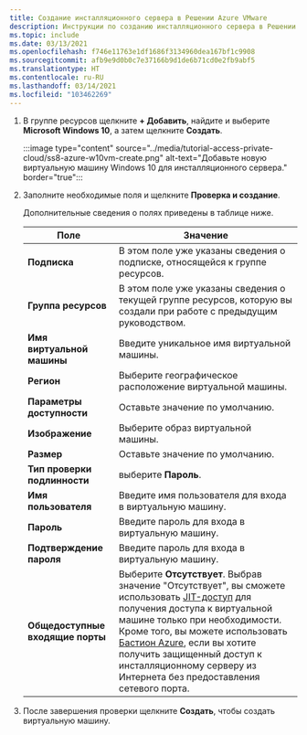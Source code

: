 ```yaml
---
title: Создание инсталляционного сервера в Решении Azure VMware
description: Инструкции по созданию инсталляционного сервера в Решении Azure VMware.
ms.topic: include
ms.date: 03/13/2021
ms.openlocfilehash: f746e11763e1df1686f3134960dea167bf1c9908
ms.sourcegitcommit: afb9e9d0b0c7e37166b9d1de6b71cd0e2fb9abf5
ms.translationtype: HT
ms.contentlocale: ru-RU
ms.lasthandoff: 03/14/2021
ms.locfileid: "103462269"
---
```

<!-- Used in deploy-azure-vmware-solution.md and tutorial-access-private-cloud.md -->

1. В группе ресурсов щелкните **+ Добавить**, найдите и выберите **Microsoft Windows 10**, а затем щелкните **Создать**.

   :::image type="content" source="../media/tutorial-access-private-cloud/ss8-azure-w10vm-create.png" alt-text="Добавьте новую виртуальную машину Windows 10 для инсталляционного сервера." border="true":::

1. Заполните необходимые поля и щелкните **Проверка и создание**. 

   Дополнительные сведения о полях приведены в таблице ниже.

   | Поле | Значение |
   | --- | --- |
   | **Подписка** | В этом поле уже указаны сведения о подписке, относящейся к группе ресурсов. |
   | **Группа ресурсов** | В этом поле уже указаны сведения о текущей группе ресурсов, которую вы создали при работе с предыдущим руководством.  |
   | **Имя виртуальной машины** | Введите уникальное имя виртуальной машины. |
   | **Регион** | Выберите географическое расположение виртуальной машины. |
   | **Параметры доступности** | Оставьте значение по умолчанию. |
   | **Изображение** | Выберите образ виртуальной машины. |
   | **Размер** | Оставьте значение по умолчанию. |
   | **Тип проверки подлинности**  | выберите **Пароль**. |
   | **Имя пользователя** | Введите имя пользователя для входа в виртуальную машину. |
   | **Пароль** | Введите пароль для входа в виртуальную машину. |
   | **Подтверждение пароля** | Введите пароль для входа в виртуальную машину. |
   | **Общедоступные входящие порты** | Выберите **Отсутствует**. Выбрав значение "Отсутствует", вы сможете использовать [JIT-доступ](../../security-center/security-center-just-in-time.md#jit-configure) для получения доступа к виртуальной машине только при необходимости. Кроме того, вы можете использовать [Бастион Azure](../../bastion/tutorial-create-host-portal.md), если вы хотите получить защищенный доступ к инсталляционному серверу из Интернета без предоставления сетевого порта.  |


1. После завершения проверки щелкните **Создать**, чтобы создать виртуальную машину.

